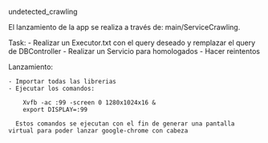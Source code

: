 undetected_crawling

El lanzamiento de la app se realiza a través de: main/ServiceCrawling.

Task:
    - Realizar un Executor.txt con el query deseado y remplazar el query de DBController
    - Realizar un Servicio para homologados
    - Hacer reintentos

Lanzamiento:

    - Importar todas las librerias
    - Ejecutar los comandos:

        Xvfb -ac :99 -screen 0 1280x1024x16 &
        export DISPLAY=:99

      Estos comandos se ejecutan con el fin de generar una pantalla virtual para poder lanzar google-chrome con cabeza
